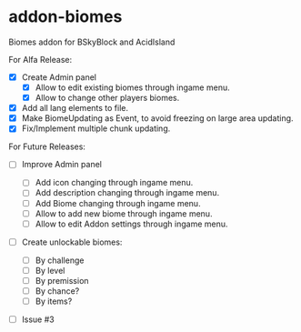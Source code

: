 # addon-biomes
Biomes addon for BSkyBlock and AcidIsland

For Alfa Release:
- [x] Create Admin panel
	- [x] Allow to edit existing biomes through ingame menu.
	- [x] Allow to change other players biomes.
- [x] Add all lang elements to file.
- [x] Make BiomeUpdating as Event, to avoid freezing on large area updating.
- [x] Fix/Implement multiple chunk updating.

For Future Releases:
- [ ] Improve Admin panel
	- [ ] Add icon changing through ingame menu.
	- [ ] Add description changing through ingame menu.
	- [ ] Add Biome changing through ingame menu.
	- [ ] Allow to add new biome through ingame menu.
	- [ ] Allow to edit Addon settings through ingame menu.
- [ ] Create unlockable biomes:
	- [ ] By challenge
	- [ ] By level
	- [ ] By premission
	- [ ] By chance?
	- [ ] By items?
- [ ] Issue #3


